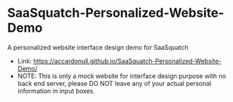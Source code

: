 # SaaSquatch-Personalized-Website-Demo
A personalized website interface design demo for SaaSquatch
- Link: https://accardonull.github.io/SaaSquatch-Personalized-Website-Demo/
- NOTE: This is only a mock website for interface design purpose with no back end server, please DO NOT leave any of your actual personal information in input boxes.
